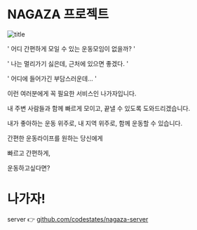 # NAGAZA 프로젝트

![title](https://user-images.githubusercontent.com/74225210/121467685-7e1d8880-c9f4-11eb-8c22-dce4d97c56a5.png)

' 어디 간편하게 모일 수 있는 운동모임이 없을까? '

' 나는 멀리가기 싫은데, 근처에 있으면 좋겠다. '

' 어디에 들어가긴 부담스러운데... '

이런 여러분에게 꼭 필요한 서비스인 나가자입니다.

내 주변 사람들과 함께 빠르게 모이고, 끝낼 수 있도록 도와드리겠습니다.

내가 좋아하는 운동 위주로, 내 지역 위주로, 함께 운동할 수 있습니다.

간편한 운동라이프를 원하는 당신에게

빠르고 간편하게,

운동하고싶다면?

# 나가자!

server 👉 [github.com/codestates/nagaza-server](github.com/codestates/nagaza-server)


